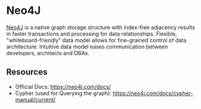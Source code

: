 # Neo4J

[Neo4J](https://neo4j.com/) is a native graph storage structure with index-free adjacency results in faster transactions and processing for data relationships. Flexible, "whiteboard-friendly" data model allows for fine-grained control of data architecture. Intuitive data model eases communication between developers, architects and DBAs.

## Resources

* Official Docs: <https://neo4j.com/docs/>
* Cypher (used for Querying the graph): <https://neo4j.com/docs/cypher-manual/current/>
